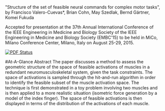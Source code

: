 

"Structure of the set of feasible neural commands for
complex motor tasks", by Francisco Valero-Cuevas*, Brian
Cohn, May Szedlak, Bernd Gärtner, Komei Fukuda

Accepted for presentation at the 37th Annual
International Conference of the IEEE Engineering in
Medicine and Biology Society of the IEEE Engineering in
Medicine and Biology Society (EMBC'15) to be held in MiCo,
Milano Conference Center, Milano, Italy on August 25-29,
2015.


[![PDF Status](https://www.sharelatex.com/github/repos/bcohn12/StructureIEEE/builds/latest/badge.svg)](https://www.sharelatex.com/github/repos/bcohn12/StructureIEEE/builds/latest/output.pdf)

#At-A-Glance Abstract
The paper discusses a method to assess the geometric
structure of the space of feasible activations of muscles in a
redundant neuromusculoskeletal system, given the task
constraints. The space of activations is sampled through
the hit-and-run algorithm in order to identify the feasible
subset of the muscle activation space. The technique is
first demonstrated in a toy problem involving two muscles
and is then applied to a more realistic situation
(isometric force generation by a model of the index
finger). The space of feasible activations is then displayed in
terms of the distribution of the activations of each
muscle.

